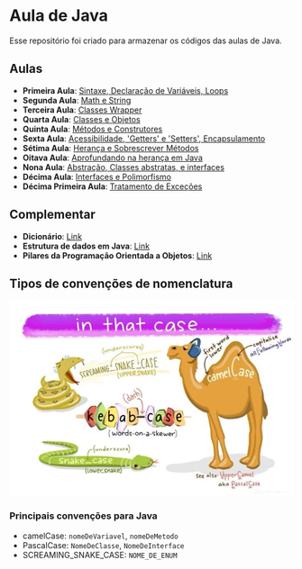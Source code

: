 # Aula de Java

Esse repositório foi criado para armazenar os códigos das aulas de Java.

## Aulas

* **Primeira Aula**: [Sintaxe, Declaração de Variáveis, Loops](https://github.com/JaaumG/Aulas-Java/blob/main/src/main/java/dev/joaoguilherme/PrimeiraAula.java)
* **Segunda Aula**: [Math e String](https://github.com/JaaumG/Aulas-Java/blob/main/src/main/java/dev/joaoguilherme/SegundaAula.java)
* **Terceira Aula**: [Classes Wrapper](https://github.com/JaaumG/Aulas-Java/blob/main/src/main/java/dev/joaoguilherme/TerceiraAula.java)
* **Quarta Aula**: [Classes e Objetos](https://github.com/JaaumG/Aulas-Java/blob/main/src/main/java/dev/joaoguilherme/QuartaAula.java)
* **Quinta Aula**: [Métodos e Construtores](https://github.com/JaaumG/Aulas-Java/blob/main/src/main/java/dev/joaoguilherme/QuintaAula.java)
* **Sexta Aula**: [Acessibilidade, 'Getters' e 'Setters', Encapsulamento](https://github.com/JaaumG/Aulas-Java/blob/main/src/main/java/dev/joaoguilherme/sextaaula)
* **Sétima Aula**: [Herança e Sobrescrever Métodos](https://github.com/JaaumG/Aulas-Java/tree/main/src/main/java/dev/joaoguilherme/setimaaula)
* **Oitava Aula**: [Aprofundando na herança em Java](https://github.com/JaaumG/Aulas-Java/blob/main/src/main/java/dev/joaoguilherme/oitavaaula)
* **Nona Aula**: [Abstração, Classes abstratas, e interfaces](https://github.com/JaaumG/Aulas-Java/blob/main/src/main/java/dev/joaoguilherme/nonaaula)
* **Décima Aula**: [Interfaces e Polimorfismo](https://github.com/JaaumG/Aulas-Java/blob/main/src/main/java/dev/joaoguilherme/decimaaula)
* **Décima Primeira Aula**: [Tratamento de Exceções](https://github.com/JaaumG/Aulas-Java/blob/main/src/main/java/dev/joaoguilherme/decimaprimeiraaula)

## Complementar

* **Dicionário**: [Link](https://github.com/JaaumG/Aulas-Java/blob/main/Dicionário%20de%20programação.md)
* **Estrutura de dados em Java**: [Link](https://github.com/JaaumG/Aulas-Java/blob/main/src/main/java/dev/joaoguilherme/EstruturaDeDadosEmJava.java)
* **Pilares da Programação Orientada a Objetos**: [Link](https://github.com/JaaumG/Aulas-Java/blob/main/src/main/java/dev/joaoguilherme/pilarespoo/README.md)

## Tipos de convenções de nomenclatura

![img.png](img.png)

### Principais convenções para Java
* camelCase: `nomeDeVariavel`, `nomeDeMetodo`
* PascalCase: `NomeDeClasse`, `NomeDeInterface`
* SCREAMING_SNAKE_CASE: `NOME_DE_ENUM`

